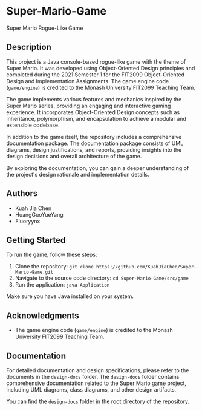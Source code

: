 # Super-Mario-Game

Super Mario Rogue-Like Game

## Description

This project is a Java console-based rogue-like game with the theme of Super Mario. It was developed using Object-Oriented Design principles and completed during the 2021 Semester 1 for the FIT2099 Object-Oriented Design and Implementation Assignments. The game engine code (`game/engine`) is credited to the Monash University FIT2099 Teaching Team.

The game implements various features and mechanics inspired by the Super Mario series, providing an engaging and interactive gaming experience. It incorporates Object-Oriented Design concepts such as inheritance, polymorphism, and encapsulation to achieve a modular and extensible codebase.

In addition to the game itself, the repository includes a comprehensive documentation package. The documentation package consists of UML diagrams, design justifications, and reports, providing insights into the design decisions and overall architecture of the game.

By exploring the documentation, you can gain a deeper understanding of the project's design rationale and implementation details.

## Authors

- Kuah Jia Chen
- HuangGuoYueYang
- Fluoryynx

## Getting Started

To run the game, follow these steps:

1. Clone the repository: `git clone https://github.com/KuahJiaChen/Super-Mario-Game.git`
2. Navigate to the source code directory: `cd Super-Mario-Game/src/game`
3. Run the application: `java Application`

Make sure you have Java installed on your system.

## Acknowledgments

- The game engine code (`game/engine`) is credited to the Monash University FIT2099 Teaching Team.

## Documentation

For detailed documentation and design specifications, please refer to the documents in the `design-docs` folder. The `design-docs` folder contains comprehensive documentation related to the Super Mario game project, including UML diagrams, class diagrams, and other design artifacts.

You can find the `design-docs` folder in the root directory of the repository.